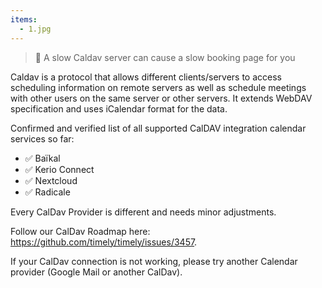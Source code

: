 ```yaml
---
items:
  - 1.jpg
---
```


> 🚨 <span class="text-red-500">A slow Caldav server can cause a slow booking page for you</span>

Caldav is a protocol that allows different clients/servers to access scheduling information on remote servers as well as schedule meetings with other users on the same server or other servers. It extends WebDAV specification and uses iCalendar format for the data.

Confirmed and verified list of all supported CalDAV integration calendar services so far:

- ✅ Baïkal
- ✅ Kerio Connect
- ✅ Nextcloud
- ✅ Radicale

Every CalDav Provider is different and needs minor adjustments.

Follow our CalDav Roadmap here: <a class="text-blue-500" target="_blank" href="https://github.com/timely/timely/issues/3457">https://github.com/timely/timely/issues/3457</a>.

If your CalDav connection is not working, please try another Calendar provider (Google Mail or another CalDav).
